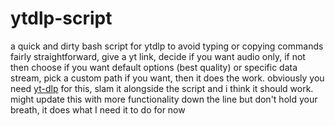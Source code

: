 # ytdlp-script
a quick and dirty bash script for ytdlp to avoid typing or copying commands  
fairly straightforward, give a yt link, decide if you want audio only, if not then choose if you want default options (best quality) or specific data stream, pick a custom path if you want, then it does the work. obviously you need [yt-dlp](https://github.com/yt-dlp/yt-dlp) for this, slam it alongside the script and i think it should work.  
might update this with more functionality down the line but don't hold your breath, it does what I need it to do for now
